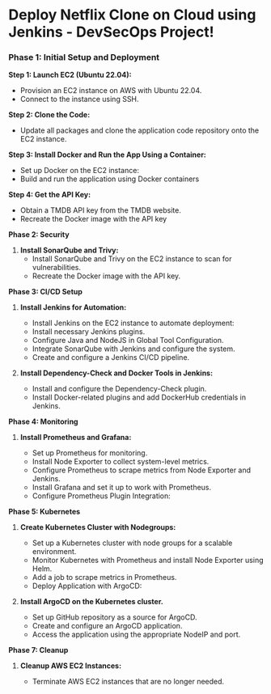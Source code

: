 
# Deploy Netflix Clone on Cloud using Jenkins - DevSecOps Project!

### **Phase 1: Initial Setup and Deployment**

**Step 1: Launch EC2 (Ubuntu 22.04):**

- Provision an EC2 instance on AWS with Ubuntu 22.04.
- Connect to the instance using SSH.

**Step 2: Clone the Code:**

- Update all packages and clone the application code repository onto the EC2 instance.    

**Step 3: Install Docker and Run the App Using a Container:**

- Set up Docker on the EC2 instance:
- Build and run the application using Docker containers

**Step 4: Get the API Key:**

- Obtain a TMDB API key from the TMDB website.
- Recreate the Docker image with the API key

**Phase 2: Security**

1. **Install SonarQube and Trivy:**
    - Install SonarQube and Trivy on the EC2 instance to scan for vulnerabilities.
    - Recreate the Docker image with the API key.      

**Phase 3: CI/CD Setup**

1. **Install Jenkins for Automation:**
    - Install Jenkins on the EC2 instance to automate deployment:
    - Install necessary Jenkins plugins.
    - Configure Java and NodeJS in Global Tool Configuration.
    - Integrate SonarQube with Jenkins and configure the system.
    - Create and configure a Jenkins CI/CD pipeline.
        
2. **Install Dependency-Check and Docker Tools in Jenkins:**

    - Install and configure the Dependency-Check plugin.
    - Install Docker-related plugins and add DockerHub credentials in Jenkins.

**Phase 4: Monitoring**

1. **Install Prometheus and Grafana:**

    - Set up Prometheus for monitoring.
    - Install Node Exporter to collect system-level metrics.
    - Configure Prometheus to scrape metrics from Node Exporter and Jenkins.
    - Install Grafana and set it up to work with Prometheus.
    - Configure Prometheus Plugin Integration:

**Phase 5: Kubernetes**

1. **Create Kubernetes Cluster with Nodegroups:**

    - Set up a Kubernetes cluster with node groups for a scalable environment.
    - Monitor Kubernetes with Prometheus and install Node Exporter using Helm.
    - Add a job to scrape metrics in Prometheus.
    - Deploy Application with ArgoCD:

2. **Install ArgoCD on the Kubernetes cluster.**
    - Set up GitHub repository as a source for ArgoCD.
    - Create and configure an ArgoCD application.
    - Access the application using the appropriate NodeIP and port.

**Phase 7: Cleanup**
1. **Cleanup AWS EC2 Instances:**

    - Terminate AWS EC2 instances that are no longer needed.